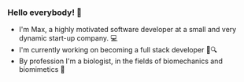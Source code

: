 ### Hello everybody! 👋
- I'm Max, a highly motivated software developer at a small and very dynamic start-up company. 💻
- I'm currently working on becoming a full stack developer :floppy_disk::mag:
- By profession I'm a biologist, in the fields of biomechanics and biomimetics :seedling:

<!--
**PerfectFine/PerfectFine** is a ✨ _special_ ✨ repository because its `README.md` (this file) appears on your GitHub profile.

Here are some ideas to get you started:

- 🔭 I’m currently working on ...
- 🌱 I’m currently learning ...
- 👯 I’m looking to collaborate on ...
- 🤔 I’m looking for help with ...
- 💬 Ask me about ...
- 📫 How to reach me: ...
- 😄 Pronouns: ...
- ⚡ Fun fact: ...
-->

